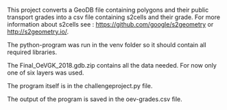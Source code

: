 This project converts a GeoDB file containing polygons and their public transport grades into a csv file containing s2cells and their grade. For more information about s2cells see : https://github.com/google/s2geometry or http://s2geometry.io/.

The python-program was run in the venv folder so it should contain all required libraries.

The Final_OeVGK_2018.gdb.zip contains all the data needed. For now only one of six layers was used.

The program itself is in the challengeproject.py file.

The output of the program is saved in the oev-grades.csv file.
